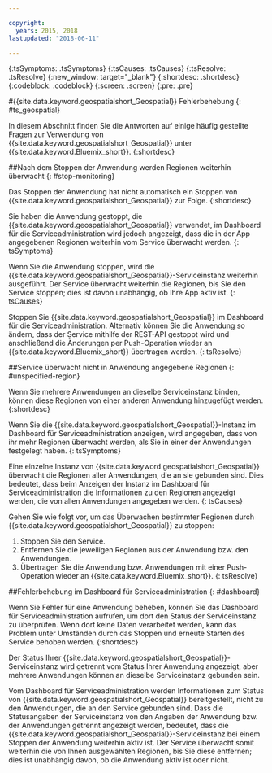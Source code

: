 ```yaml
---

copyright:
  years: 2015, 2018
lastupdated: "2018-06-11"

---
```


<!-- Attribute definitions -->
{:tsSymptoms: .tsSymptoms}
{:tsCauses: .tsCauses}
{:tsResolve: .tsResolve}
{:new_window: target="_blank"}
{:shortdesc: .shortdesc}
{:codeblock: .codeblock}
{:screen: .screen}
{:pre: .pre}

#{{site.data.keyword.geospatialshort_Geospatial}} Fehlerbehebung 
{: #ts_geospatial}


In diesem Abschnitt finden Sie die Antworten auf einige häufig gestellte Fragen zur Verwendung von {{site.data.keyword.geospatialshort_Geospatial}} unter {{site.data.keyword.Bluemix_short}}.
{:shortdesc}

##Nach dem Stoppen der Anwendung werden Regionen weiterhin überwacht
{: #stop-monitoring}


Das Stoppen der Anwendung hat nicht automatisch ein Stoppen von {{site.data.keyword.geospatialshort_Geospatial}} zur Folge.
{:shortdesc}


Sie haben die Anwendung gestoppt, die {{site.data.keyword.geospatialshort_Geospatial}} verwendet, im Dashboard für die Serviceadministration wird jedoch angezeigt, dass die in der App angegebenen Regionen weiterhin vom Service überwacht werden.
{: tsSymptoms}


Wenn Sie die Anwendung stoppen, wird die {{site.data.keyword.geospatialshort_Geospatial}}-Serviceinstanz weiterhin ausgeführt. Der Service überwacht weiterhin die Regionen, bis Sie den Service stoppen; dies ist davon unabhängig, ob Ihre App aktiv ist.
{: tsCauses}


Stoppen Sie {{site.data.keyword.geospatialshort_Geospatial}} im Dashboard für die Serviceadministration. Alternativ können Sie die Anwendung so ändern, dass der Service mithilfe der REST-API gestoppt wird und anschließend die Änderungen per Push-Operation wieder an {{site.data.keyword.Bluemix_short}} übertragen werden.
{: tsResolve}

##Service überwacht nicht in Anwendung angegebene Regionen
{: #unspecified-region}



Wenn Sie mehrere Anwendungen an dieselbe Serviceinstanz binden, können diese Regionen von einer anderen Anwendung hinzugefügt werden.
{:shortdesc}



Wenn Sie die {{site.data.keyword.geospatialshort_Geospatial}}-Instanz im Dashboard für Serviceadministration anzeigen, wird angegeben, dass von ihr mehr Regionen überwacht werden, als Sie in einer der Anwendungen festgelegt haben.
{: tsSymptoms}

Eine einzelne Instanz von {{site.data.keyword.geospatialshort_Geospatial}} überwacht die Regionen aller Anwendungen, die an sie gebunden sind. Dies bedeutet, dass beim Anzeigen der Instanz im Dashboard für Serviceadministration die Informationen zu den Regionen angezeigt werden, die von allen Anwendungen angegeben werden.
{: tsCauses}

Gehen Sie wie folgt vor, um das Überwachen bestimmter Regionen durch {{site.data.keyword.geospatialshort_Geospatial}} zu stoppen:

1. Stoppen Sie den Service.
2. Entfernen Sie die jeweiligen Regionen aus der Anwendung bzw. den Anwendungen.
3. Übertragen Sie die Anwendung bzw. Anwendungen mit einer Push-Operation wieder an {{site.data.keyword.Bluemix_short}}.
{: tsResolve}


##Fehlerbehebung im Dashboard für Serviceadministration
{: #dashboard}

Wenn Sie Fehler für eine Anwendung beheben, können Sie das Dashboard für Serviceadministration aufrufen, um dort den Status der Serviceinstanz zu überprüfen. Wenn dort keine Daten verarbeitet werden, kann das Problem unter Umständen durch das Stoppen und erneute Starten des Service behoben werden.
{:shortdesc}

Der Status Ihrer {{site.data.keyword.geospatialshort_Geospatial}}-Serviceinstanz wird getrennt vom Status Ihrer Anwendung angezeigt, aber mehrere Anwendungen können an dieselbe Serviceinstanz gebunden sein.

Vom Dashboard für Serviceadministration werden Informationen zum Status von {{site.data.keyword.geospatialshort_Geospatial}} bereitgestellt, nicht zu den Anwendungen, die an den Service gebunden sind. Dass die Statusangaben der Serviceinstanz von den Angaben der Anwendung bzw. der Anwendungen getrennt angezeigt werden, bedeutet, dass die {{site.data.keyword.geospatialshort_Geospatial}}-Serviceinstanz bei einem Stoppen der Anwendung weiterhin aktiv ist. Der Service überwacht somit weiterhin die von Ihnen ausgewählten Regionen, bis Sie diese entfernen; dies ist unabhängig davon, ob die Anwendung aktiv ist oder nicht.
